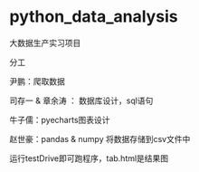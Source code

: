 # python_data_analysis
大数据生产实习项目

分工

尹鹏：爬取数据

司存一 & 章余涛 ： 数据库设计，sql语句

牛子儒：pyecharts图表设计

赵世豪：pandas & numpy 将数据存储到csv文件中

运行testDrive即可跑程序，tab.html是结果图
